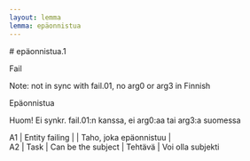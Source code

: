 ```yaml
---
layout: lemma
lemma: epäonnistua
---
```


<div class="sense">
# <span class="sensename">epäonnistua.1</span>

<span class="description">Fail</span>

Note: not in sync with fail.01, no arg0 or arg3 in Finnish

<span class="description">Epäonnistua</span>

Huom! Ei synkr. fail.01:n kanssa, ei arg0:aa tai arg3:a suomessa

A1 | Entity failing |   | Taho, joka epäonnistuu |  
A2 | Task | Can be the subject | Tehtävä | Voi olla subjekti

</div>


